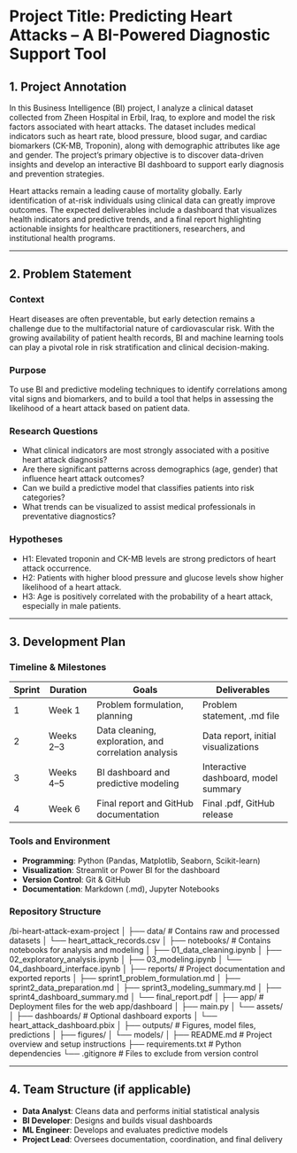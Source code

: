 # Project Title: Predicting Heart Attacks – A BI-Powered Diagnostic Support Tool

## 1. Project Annotation

In this Business Intelligence (BI) project, I analyze a clinical dataset collected from Zheen Hospital in Erbil, Iraq, to explore and model the risk factors associated with heart attacks. The dataset includes medical indicators such as heart rate, blood pressure, blood sugar, and cardiac biomarkers (CK-MB, Troponin), along with demographic attributes like age and gender. The project’s primary objective is to discover data-driven insights and develop an interactive BI dashboard to support early diagnosis and prevention strategies.

Heart attacks remain a leading cause of mortality globally. Early identification of at-risk individuals using clinical data can greatly improve outcomes. The expected deliverables include a dashboard that visualizes health indicators and predictive trends, and a final report highlighting actionable insights for healthcare practitioners, researchers, and institutional health programs.

---

## 2. Problem Statement

### Context
Heart diseases are often preventable, but early detection remains a challenge due to the multifactorial nature of cardiovascular risk. With the growing availability of patient health records, BI and machine learning tools can play a pivotal role in risk stratification and clinical decision-making.

### Purpose
To use BI and predictive modeling techniques to identify correlations among vital signs and biomarkers, and to build a tool that helps in assessing the likelihood of a heart attack based on patient data.

### Research Questions
- What clinical indicators are most strongly associated with a positive heart attack diagnosis?
- Are there significant patterns across demographics (age, gender) that influence heart attack outcomes?
- Can we build a predictive model that classifies patients into risk categories?
- What trends can be visualized to assist medical professionals in preventative diagnostics?

### Hypotheses
- H1: Elevated troponin and CK-MB levels are strong predictors of heart attack occurrence.
- H2: Patients with higher blood pressure and glucose levels show higher likelihood of a heart attack.
- H3: Age is positively correlated with the probability of a heart attack, especially in male patients.

---

## 3. Development Plan

### Timeline & Milestones
| Sprint | Duration       | Goals                                                | Deliverables                         |
|--------|----------------|------------------------------------------------------|--------------------------------------|
| 1      | Week 1         | Problem formulation, planning                        | Problem statement, .md file          |
| 2      | Weeks 2–3      | Data cleaning, exploration, and correlation analysis | Data report, initial visualizations  |
| 3      | Weeks 4–5      | BI dashboard and predictive modeling                 | Interactive dashboard, model summary |
| 4      | Week 6         | Final report and GitHub documentation                | Final .pdf, GitHub release           |

### Tools and Environment
- **Programming**: Python (Pandas, Matplotlib, Seaborn, Scikit-learn)
- **Visualization**: Streamlit or Power BI for the dashboard
- **Version Control**: Git & GitHub
- **Documentation**: Markdown (.md), Jupyter Notebooks

### Repository Structure

/bi-heart-attack-exam-project
│
├── data/                         # Contains raw and processed datasets
│   └── heart_attack_records.csv
│
├── notebooks/                   # Contains notebooks for analysis and modeling
│   ├── 01_data_cleaning.ipynb
│   ├── 02_exploratory_analysis.ipynb
│   ├── 03_modeling.ipynb
│   └── 04_dashboard_interface.ipynb
│
├── reports/                     # Project documentation and exported reports
│   ├── sprint1_problem_formulation.md
│   ├── sprint2_data_preparation.md
│   ├── sprint3_modeling_summary.md
│   ├── sprint4_dashboard_summary.md
│   └── final_report.pdf
│
├── app/                         # Deployment files for the web app/dashboard
│   ├── main.py
│   └── assets/
│
├── dashboards/                  # Optional dashboard exports
│   └── heart_attack_dashboard.pbix
│
├── outputs/                     # Figures, model files, predictions
│   ├── figures/
│   └── models/
│
├── README.md                    # Project overview and setup instructions
├── requirements.txt             # Python dependencies
└── .gitignore                   # Files to exclude from version control

---

## 4. Team Structure (if applicable)

- **Data Analyst**: Cleans data and performs initial statistical analysis
- **BI Developer**: Designs and builds visual dashboards
- **ML Engineer**: Develops and evaluates predictive models
- **Project Lead**: Oversees documentation, coordination, and final delivery
